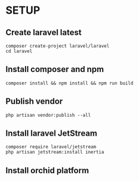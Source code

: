 # SETUP

## Create laravel latest

```shell
composer create-project laravel/laravel
cd laravel
```

## Install composer and npm

```shell
composer install && npm install && npm run build
```

## Publish vendor

```shell
php artisan vendor:publish --all
```

## Install laravel JetStream

```shell
composer require laravel/jetstream
php artisan jetstream:install inertia
```

## Install orchid platform
